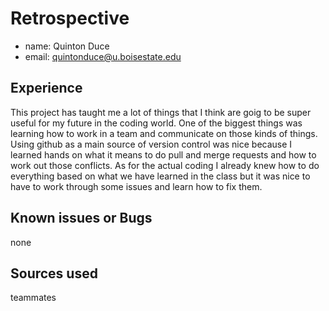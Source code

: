 # Retrospective

- name: Quinton Duce
- email: quintonduce@u.boisestate.edu

## Experience

This project has taught me a lot of things that I think are goig to be super useful for my future in the coding world. One of the biggest things was learning how to work in a team and communicate on those kinds of things. Using github as a main source of version control was nice because I learned hands on what it means to do pull and merge requests and how to work out those conflicts. As for the actual coding I already knew how to do everything based on what we have learned in the class but it was nice to have to work through some issues and learn how to fix them.

## Known issues or Bugs

none

## Sources used

teammates
